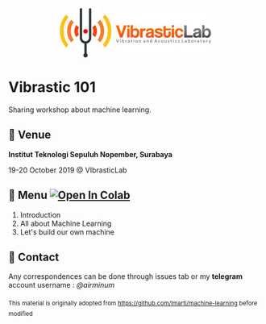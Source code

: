 <p align="center">
  <img src="img/vibrastic.jpg">
</p>

# Vibrastic 101

Sharing workshop about machine learning.

## :triangular_flag_on_post: Venue

**Institut Teknologi Sepuluh Nopember, Surabaya**

19-20 October 2019 @ VIbrasticLab


## :hamburger: Menu [![Open In Colab](https://colab.research.google.com/assets/colab-badge.svg)](https://colab.research.google.com/github/linerocks/vibrastic101/blob/master/content.ipynb)

1. Introduction
2. All about Machine Learning
3. Let's build our own machine

## :email: Contact 

Any correspondences can be done through issues tab or my **telegram** account username : *@airminum*

<sub>This material is originally adopted from https://github.com/lmarti/machine-learning before modified</sub>
